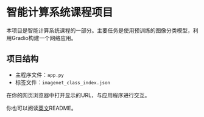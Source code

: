 # 智能计算系统课程项目

本项目是智能计算系统课程的一部分。主要任务是使用预训练的图像分类模型，利用Gradio构建一个网络应用。

## 项目结构

- 主程序文件：`app.py`
- 标签文件：`imagenet_class_index.json`

在你的网页浏览器中打开显示的URL，与应用程序进行交互。

你也可以阅读[英文](README.md)README。
